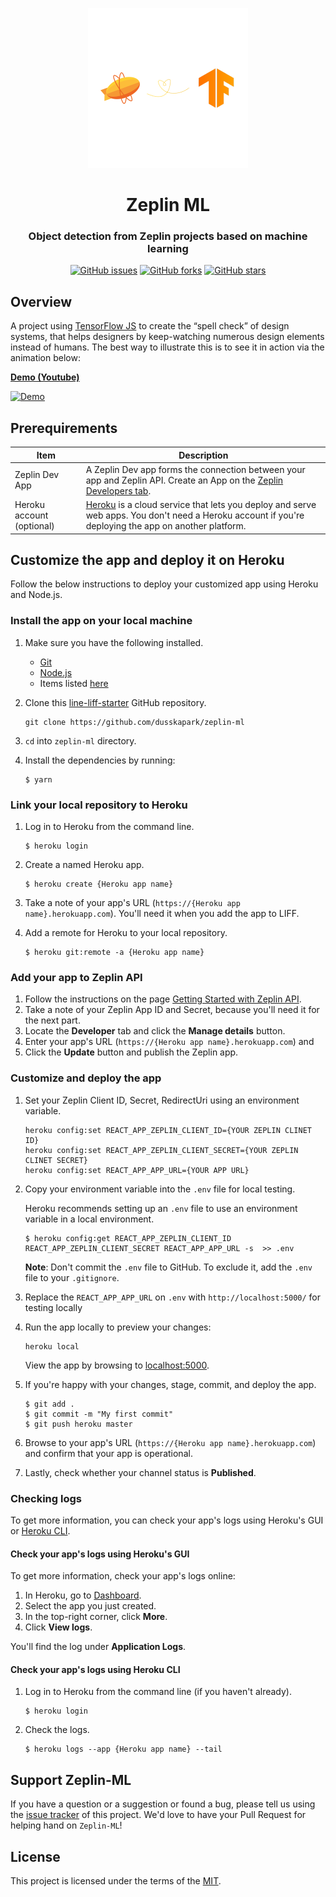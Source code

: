 <p align="center">
  <a href="#">
    <img alt="Zeplin ML" src="logo.png" width="256" />
  </a>
</p>
<h1 align="center">
  Zeplin ML
</h1>

<h3 align="center">
  Object detection from Zeplin projects based on machine learning
</h3>
<div align="center">
	<a href="https://github.com/dusskapark/zeplin-ml/issues"><img alt="GitHub issues" src="https://img.shields.io/github/issues/dusskapark/zeplin-ml"></a>
	<a href="https://github.com/dusskapark/zeplin-ml/network"><img alt="GitHub forks" src="https://img.shields.io/github/forks/dusskapark/zeplin-ml"></a>
	<a href="https://github.com/dusskapark/zeplin-ml/stargazers"><img alt="GitHub stars" src="https://img.shields.io/github/stars/dusskapark/zeplin-ml"></a>
</div>

## Overview

A project using [TensorFlow JS](https://www.tensorflow.org/js) to create the “spell check” of design systems, that helps designers by keep-watching numerous design elements instead of humans. The best way to illustrate this is to see it in action via the animation below:

[**Demo (Youtube)**](https://youtu.be/ec3AEtY-qEY) 

[![Demo](public/socialMediaGraphic.gif)](https://youtu.be/ec3AEtY-qEY) 


## Prerequirements 

| Item                      | Description                                                  |
| ------------------------- | ------------------------------------------------------------ |
| Zeplin Dev App            | A Zeplin Dev app forms the connection between your app and Zeplin API. Create an App on the [Zeplin Developers tab](https://app.zeplin.io/profile/developer/). |
| Heroku account (optional) | [Heroku](https://www.heroku.com/) is a cloud service that lets you deploy and serve web apps. You don't need a Heroku account if you're deploying the app on another platform. |



## Customize the app and deploy it on Heroku 

Follow the below instructions to deploy your customized app using Heroku and Node.js.

### Install the app on your local machine

1. Make sure you have the following installed.

    - [Git](https://git-scm.com/)
    - [Node.js](https://nodejs.org/en/)
    - Items listed [here](#Prerequirements)

2. Clone this [line-liff-starter](https://github.com/dusskapark/zeplin-ml) GitHub repository.

    ```shell
    git clone https://github.com/dusskapark/zeplin-ml
    ```
3. `cd` into `zeplin-ml` directory.

4. Install the dependencies by running:
    ```shell
    $ yarn 
    ```

### Link your local repository to Heroku

1. Log in to Heroku from the command line.

    ```shell
    $ heroku login
    ```

2. Create a named Heroku app.

    ```shell
    $ heroku create {Heroku app name}
    ```

3. Take a note of your app's URL (`https://{Heroku app name}.herokuapp.com`). You'll need it when you add the app to LIFF.

4. Add a remote for Heroku to your local repository.

    ```shell
    $ heroku git:remote -a {Heroku app name}
    ```

### Add your app to Zeplin API

1. Follow the instructions on the page [Getting Started with Zeplin API](https://docs.zeplin.dev/docs/getting-started-with-zeplin-api).
2. Take a note of your Zeplin App ID and Secret, because you'll need it for the next part. 
3. Locate the **Developer** tab and click the **Manage details** button.
4. Enter your app's URL (`https://{Heroku app name}.herokuapp.com`) and
5. Click the **Update** button and publish the Zeplin app.

### Customize and deploy the app 

1. Set your Zeplin Client ID, Secret, RedirectUri using an environment variable.

    ```shell
    heroku config:set REACT_APP_ZEPLIN_CLIENT_ID={YOUR ZEPLIN CLINET ID}
    heroku config:set REACT_APP_ZEPLIN_CLIENT_SECRET={YOUR ZEPLIN CLINET SECRET}
    heroku config:set REACT_APP_APP_URL={YOUR APP URL}
    ```

2. Copy your environment variable into the `.env` file for local testing.

    Heroku recommends setting up an `.env` file to use an environment variable in a local environment.
    ```shell
    $ heroku config:get REACT_APP_ZEPLIN_CLIENT_ID REACT_APP_ZEPLIN_CLIENT_SECRET REACT_APP_APP_URL -s  >> .env
    ```
    **Note**: Don't commit the `.env` file to GitHub. To exclude it, add the `.env` file to your `.gitignore`.

3. Replace the `REACT_APP_APP_URL` on  `.env`  with `http://localhost:5000/` for testing locally

4. Run the app locally to preview your changes:

    ```shell
    heroku local
    ```
   View the app by browsing to [localhost:5000](http://localhost:5000/).

5. If you're happy with your changes, stage, commit, and deploy the app.

    ```shell
    $ git add .
    $ git commit -m "My first commit"
    $ git push heroku master
    ```
    
6. Browse to your app's URL (`https://{Heroku app name}.herokuapp.com`) and confirm that your app is operational. 

7. Lastly, check whether your channel status is **Published**.



### Checking logs

To get more information, you can check your app's logs using Heroku's GUI or [Heroku CLI](https://devcenter.heroku.com/articles/heroku-cli).

#### Check your app's logs using Heroku's GUI

To get more information, check your app's logs online:

1. In Heroku, go to [Dashboard](https://dashboard.heroku.com/).
2. Select the app you just created.
3. In the top-right corner, click **More**.
4. Click **View logs**. 

You'll find the log under **Application Logs**.

#### Check your app's logs using Heroku CLI

1. Log in to Heroku from the command line (if you haven't already).

   ```shell
   $ heroku login
   ```

2. Check the logs.

   ```shell
   $ heroku logs --app {Heroku app name} --tail
   ```




## Support Zeplin-ML

If you have a question or a suggestion or found a bug, please tell us using the [issue tracker](https://github.com/dusskapark/zeplin-ml/issues) of this project. We'd love to have your Pull Request for helping hand on `Zeplin-ML`! 



## License

This project is licensed under the terms of the [MIT](./LICENSE.md).
